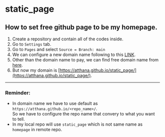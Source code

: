 # static_page
## How to set free github page to be my homepage.
1. Create a repository and contain all of the codes inside.
2. Go to `Settings` tab.
3. Go to `Pages` and select `Source = Branch: main`
4. We can configure a new domain name following to this [LINK](https://www.youtube.com/watch?v=mPGi1IHQxFM).
5. Other than the domain name to pay, we can find free domain name from [here](https://www.freenom.com/).
6. But now my domain is [https://atthana.github.io/static_page/](https://atthana.github.io/static_page/).
---
### Reminder: 
- In domain name we have to use default as `https://atthana.github.io/<repo_name>/`. <br>So we have to configure the repo name that convery to what you want to tell.
- In my local repo will use `static_page` which is not same name as `homepage` in remote repo.